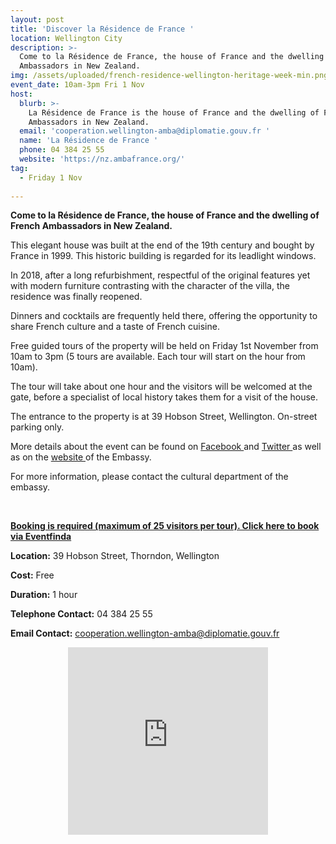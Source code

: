 ```yaml
---
layout: post
title: 'Discover la Résidence de France '
location: Wellington City
description: >-
  Come to la Résidence de France, the house of France and the dwelling of French
  Ambassadors in New Zealand. 
img: /assets/uploaded/french-residence-wellington-heritage-week-min.png
event_date: 10am-3pm Fri 1 Nov
host:
  blurb: >-
    La Résidence de France is the house of France and the dwelling of French
    Ambassadors in New Zealand. 
  email: 'cooperation.wellington-amba@diplomatie.gouv.fr '
  name: 'La Résidence de France '
  phone: 04 384 25 55
  website: 'https://nz.ambafrance.org/'
tag:
  - Friday 1 Nov
  
---
```

**Come to la Résidence de France, the house of France and the dwelling of French Ambassadors in New Zealand.**

This elegant house was built at the end of the 19th century and bought by France in 1999. This historic building is regarded for its leadlight windows. 

In 2018, after a long refurbishment, respectful of the original features yet with modern furniture contrasting with the character of the villa, the residence was finally reopened. 

Dinners and cocktails are frequently held there, offering the opportunity to share French culture and a taste of French cuisine. 

Free guided tours of the property will be held on Friday 1st November from 10am to 3pm (5 tours are available. Each tour will start on the hour from 10am). 

The tour will take about one hour and the visitors will be welcomed at the gate, before a specialist of local history takes them for a visit of the house. 

The entrance to the property is at 39 Hobson Street, Wellington. On-street parking only. 

More details about the event can be found on [Facebook ](https://www.facebook.com/france.nz/)and [Twitter ](https://twitter.com/ambafrancenz?lang=fr)as well as on the [website ](https://nz.ambafrance.org/)of the Embassy. 

For more information, please contact the cultural department of the embassy.

<br>

[**Booking is required (maximum of 25 visitors per tour). Click here to book via Eventfinda**](https://www.eventfinda.co.nz/2019/discover-la-residence-de-france/wellington-region)

**Location:** 39 Hobson Street, Thorndon, Wellington

**Cost:** Free

**Duration:** 1 hour

**Telephone Contact:** 04 384 25 55

**Email Contact:** cooperation.wellington-amba@diplomatie.gouv.fr

<center><iframe src="https://www.facebook.com/plugins/page.php?href=https%3A%2F%2Fwww.facebook.com%2Ffrance.nz%2F&tabs=timeline&width=320&height=300&small_header=true&adapt_container_width=true&hide_cover=false&show_facepile=false&appId" width="320" height="300" style="border:none;overflow:hidden" scrolling="no" frameborder="0" allowTransparency="true" allow="encrypted-media"></iframe>
